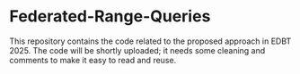 # Federated-Range-Queries
This repository contains the code related to the proposed approach in EDBT 2025.
The code will be shortly uploaded; it needs some cleaning and comments to make it easy to read and reuse.
